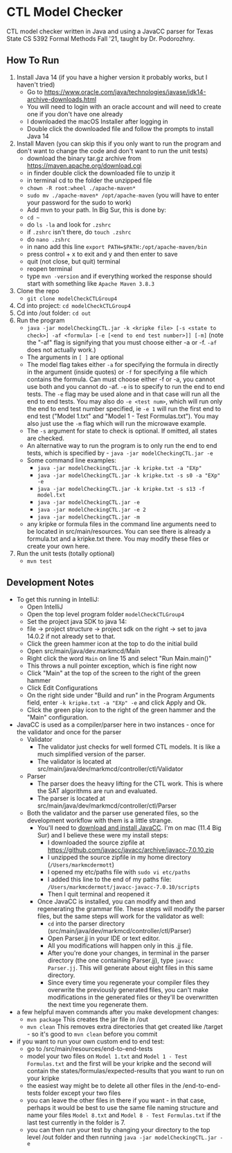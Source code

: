 # CTL Model Checker 

CTL model checker written in Java and using a JavaCC parser for Texas State CS 5392 Formal Methods Fall '21, taught by Dr. Podorozhny.

## How To Run 
1) Install Java 14 (if you have a higher version it probably works, but I haven't tried)
    - Go to https://www.oracle.com/java/technologies/javase/jdk14-archive-downloads.html
    - You will need to login with an oracle account and will need to create one if you don't have one already
    - I downloaded the macOS Installer after logging in
    - Double click the downloaded file and follow the prompts to install Java 14
2) Install Maven (you can skip this if you only want to run the program and don't want to change the code and don't want to run the unit tests)
    - download the binary tar.gz archive from https://maven.apache.org/download.cgi
    - in finder double click the downloaded file to unzip it
    - in terminal cd to the folder the unzipped file
    - `chown -R root:wheel ./apache-maven*`
    - `sudo mv ./apache-maven* /opt/apache-maven` (you will have to enter your password for the sudo to work)
    - Add mvn to your path. In Big Sur, this is done by:
    - `cd ~`
    - do `ls -la` and look for `.zshrc`
    - if `.zshrc` isn't there, do `touch .zshrc`
    - do `nano .zshrc`
    - in nano add this line `export PATH=$PATH:/opt/apache-maven/bin`
    - press control + x to exit and y and then enter to save
    - quit (not close, but quit) terminal
    - reopen terminal
    - type `mvn -version` and if everything worked the response should start with something like `Apache Maven 3.8.3`
3) Clone the repo  
   - `git clone modelCheckCTLGroup4`
4) Cd into project: `cd modelCheckCTLGroup4`
5) Cd into /out folder: `cd out`
6) Run the program
    - `java -jar modelCheckingCTL.jar -k <kripke file> [-s <state to check>] -af <formula> [-e [<end to end test number>]] [-m]` (note the "-af" flag is signifying that you must choose either -a or -f. `-af` does not actually work.)
    - The arguments in `[ ]` are optional
    - The model flag takes either `-a` for specifying the formula in directly in the argument (inside quotes) or `-f` for specifying a file which contains the formula. Can must choose either -f or -a, you cannot use both and you cannot do -af. `-e` is to specify to run the end to end tests. The `-e` flag may be used alone and in that case will run all the end to end tests. You may also do `-e <test num>`, which will run only the end to end test number specified, ie `-e 1` will run the first end to end test ("Model 1.txt" and "Model 1 - Test Formulas.txt"). You may also just use the `-m` flag which will run the microwave example.  
    - The `-s` argument for state to check is optional. If omitted, all states are checked.
    - An alternative way to run the program is to only run the end to end tests, which is specified by - `java -jar modelCheckingCTL.jar -e`
    - Some command line examples:
        - `java -jar modelCheckingCTL.jar -k kripke.txt -a "EXp"`
        - `java -jar modelCheckingCTL.jar -k kripke.txt -s s0 -a "EXp" -e`
        - `java -jar modelCheckingCTL.jar -k kripke.txt -s s13 -f model.txt` 
        - `java -jar modelCheckingCTL.jar -e`
        - `java -jar modelCheckingCTL.jar -e 2`
        - `java -jar modelCheckingCTL.jar -m`
    - any kripke or formula files in the command line arguments need to be located in src/main/resources. You can see there is already a formula.txt and a kripke.txt there. You may modify these files or create your own here.
7) Run the unit tests (totally optional)
   - `mvn test`
    
## Development Notes
- To get this running in IntelliJ:
    - Open IntelliJ
    - Open the top level program folder `modelCheckCTLGroup4`
    - Set the project java SDK to java 14:
    - file -> project structure -> project sdk on the right -> set to java 14.0.2 if not already set to that.
    - Click the green hammer icon at the top to do the initial build
    - Open src/main/java/dev.markmcd/Main
    - Right click the word `Main` on line 15 and select "Run Main.main()"
    - This throws a null pointer exception, which is fine right now
    - Click "Main" at the top of the screen to the right of the green hammer
    - Click Edit Configurations
    - On the right side under "Build and run" in the Program Arguments field, enter `-k kripke.txt -a "EXp" -e` and click Apply and Ok.
    - Click the green play icon to the right of the green hammer and the "Main" configuration.
- JavaCC is used as a compiler/parser here in two instances - once for the validator and once for the parser
    - Validator
        - The validator just checks for well formed CTL models. It is like a much simplified version of the parser.
        - The validator is located at src/main/java/dev/markmcd/controller/ctl/Validator
    - Parser 
        - The parser does the heavy lifting for the CTL work. This is where the SAT algorithms are run and evaluated.
        - The parser is located at src/main/java/dev/markmcd/controller/ctl/Parser
    - Both the validator and the parser use generated files, so the development workflow with them is a little strange.
        - You'll need to <a href="https://javacc.github.io/javacc/#download">download and install JavaCC</a>. I'm on mac (11.4 Big Sur) and I believe these were my install steps:
            - I downloaded the source zipfile at <a href="https://github.com/javacc/javacc/archive/javacc-7.0.10.zip">https://github.com/javacc/javacc/archive/javacc-7.0.10.zip</a>
            - I unzipped the source zipfile in my home directory (`/Users/markmcdermott`)
            - I opened my etc/paths file with `sudo vi etc/paths` 
            - I added this line to the end of my paths file: `/Users/markmcdermott/javacc-javacc-7.0.10/scripts`
            - Then I quit terminal and reopened it 
        - Once JavaCC is installed, you can modify and then and regenerating the grammar file. These steps will modify the parser files, but the same steps will work for the validator as well:
            - `cd` into the parser directory (src/main/java/dev/markmcd/controller/ctl/Parser)
            - Open Parser.jj in your IDE or text editor.
            - All you modifications will happen only in this .jj file.
            - After you're done your changes, in terminal in the parser directory (the one containing Parser.jj), type `javacc Parser.jj`. This will generate about eight files in this same directory.
            - Since every time you regenerate your compiler files they overwrite the previously generated files, you can't make modifications in the generated files or they'll be overwritten the next time you regenerate them.  
- a few helpful maven commands after you make development changes:
    - `mvn package` This creates the jar file in /out
    - `mvn clean` This removes extra directories that get created like /target - so it's good to `mvn clean` before you commit
- if you want to run your own custom end to end test:
    - go to /src/main/resources/end-to-end-tests
    - model your two files on `Model 1.txt` and `Model 1 - Test Formulas.txt` and the first will be your kripke and the second will contain the states/formulas/expected-results that you want to run on your kripke
    - the easiest way might be to delete all other files in the /end-to-end-tests folder except your two files
    - you can leave the other files in there if you want - in that case, perhaps it would be best to use the same file naming structure and name your files `Model 8.txt` and `Model 8 - Test Formulas.txt` if the last test currently in the folder is 7.
    - you can then run your test by changing your directory to the top level /out folder and then running `java -jar modelCheckingCTL.jar -e`
            